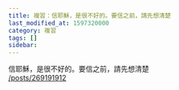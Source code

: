 ```yaml
---
title: 複習：信耶穌，是很不好的。要信之前，請先想清楚
last_modified_at: 1597320000
category: 複習
tags: []
sidebar: 
---
```


<p>信耶穌，是很不好的。要信之前，請先想清楚<br/>
<a href="/posts/269191912" target="_blank">/posts/269191912</a></p>
<p> </p>
